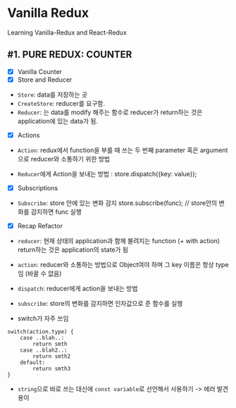 # Vanilla Redux

Learning Vanilla-Redux and React-Redux

## #1. PURE REDUX: COUNTER

- [x] Vanilla Counter
- [x] Store and Reducer

- `Store`: data를 저장하는 곳
- `CreateStore`: reducer를 요구함.
- `Reducer`: 는 data를 modify 해주는 함수로 reducer가 return하는 것은 application에 있는 data가 됨.

- [x] Actions

- `Action`: redux에서 function을 부를 때 쓰는 두 번째 parameter 혹은 argument으로 reducer와 소통하기 위한 방법

- `Reducer`에게 Action을 보내는 방법 : store.dispatch({key: value});

- [x] Subscriptions

- `Subscribe`: store 안에 있는 변화 감지
  store.subscribe(func); // store안의 변화를 감지하면 func 실행

- [x] Recap Refactor

- `reducer`: 현재 상태의 application과 함께 불려지는 function (+ with action) return하는 것은 application의 state가 됨

- `action`: reducer와 소통하는 방법으로 Object여야 하며 그 key 이름은 항상 type임 (바꿀 수 없음)

- `dispatch`: reducer에게 action을 보내는 방법

- `subscribe`: store의 변화를 감지하면 인자값으로 준 함수를 실행

- switch가 자주 쓰임

```
switch(action.type) {
    case ..blah..:
        return smth
    case ..blah2..:
        return smth2
    default:
        return smth3
}
```

- `string`으로 바로 쓰는 대신에 `const variable`로 선언해서 사용하기 -> 에러 발견 용이
